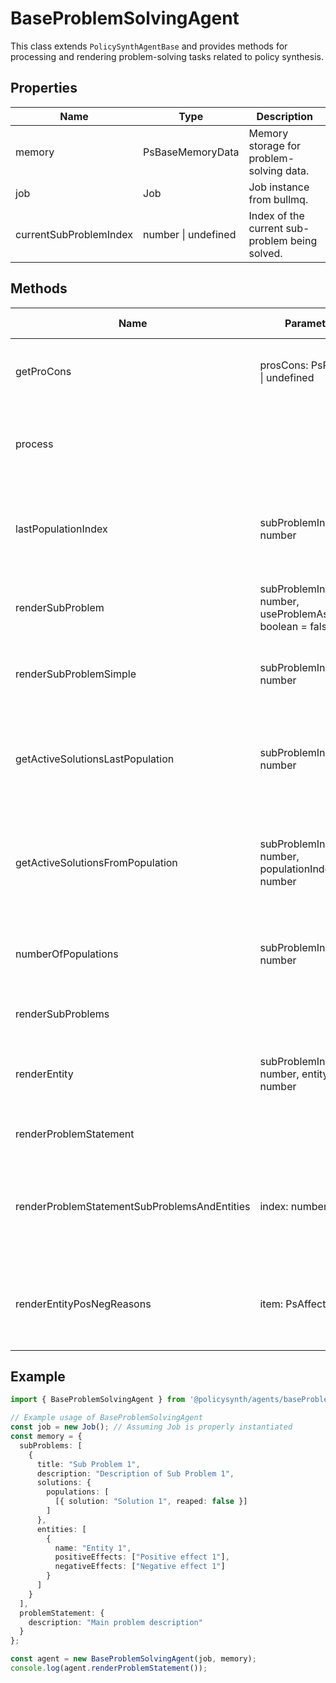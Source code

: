 # BaseProblemSolvingAgent

This class extends `PolicySynthAgentBase` and provides methods for processing and rendering problem-solving tasks related to policy synthesis.

## Properties

| Name                  | Type                        | Description                                   |
|-----------------------|-----------------------------|-----------------------------------------------|
| memory                | PsBaseMemoryData            | Memory storage for problem-solving data.      |
| job                   | Job                         | Job instance from bullmq.                     |
| currentSubProblemIndex| number \| undefined         | Index of the current sub-problem being solved.|

## Methods

| Name                                  | Parameters                                      | Return Type | Description                                                                 |
|---------------------------------------|-------------------------------------------------|-------------|-----------------------------------------------------------------------------|
| getProCons                            | prosCons: PsProCon[] \| undefined          | string[]    | Returns descriptions of provided pros and cons.                             |
| process                               |                                                 | Promise<void>| Processes the current job, throws if memory is not initialized.             |
| lastPopulationIndex                   | subProblemIndex: number                         | number      | Returns the index of the last population for a given sub-problem.           |
| renderSubProblem                      | subProblemIndex: number, useProblemAsHeader: boolean = false | string      | Renders a detailed view of a sub-problem.                                   |
| renderSubProblemSimple                | subProblemIndex: number                         | string      | Renders a simplified view of a sub-problem.                                 |
| getActiveSolutionsLastPopulation      | subProblemIndex: number                         | any[]       | Returns active solutions from the last population of a sub-problem.         |
| getActiveSolutionsFromPopulation      | subProblemIndex: number, populationIndex: number| any[]       | Returns active solutions from a specified population of a sub-problem.      |
| numberOfPopulations                   | subProblemIndex: number                         | number      | Returns the number of populations for a given sub-problem.                  |
| renderSubProblems                     |                                                 | string      | Renders all sub-problems.                                                   |
| renderEntity                          | subProblemIndex: number, entityIndex: number    | string      | Renders details of a specific entity within a sub-problem.                  |
| renderProblemStatement                |                                                 | string      | Renders the problem statement.                                              |
| renderProblemStatementSubProblemsAndEntities | index: number                            | string      | Renders the problem statement along with sub-problems and top entities.     |
| renderEntityPosNegReasons             | item: PsAffectedEntity                     | string      | Renders positive and negative effects associated with an entity.            |

## Example

```typescript
import { BaseProblemSolvingAgent } from '@policysynth/agents/baseProblemSolvingAgent.js';

// Example usage of BaseProblemSolvingAgent
const job = new Job(); // Assuming Job is properly instantiated
const memory = {
  subProblems: [
    {
      title: "Sub Problem 1",
      description: "Description of Sub Problem 1",
      solutions: {
        populations: [
          [{ solution: "Solution 1", reaped: false }]
        ]
      },
      entities: [
        {
          name: "Entity 1",
          positiveEffects: ["Positive effect 1"],
          negativeEffects: ["Negative effect 1"]
        }
      ]
    }
  ],
  problemStatement: {
    description: "Main problem description"
  }
};

const agent = new BaseProblemSolvingAgent(job, memory);
console.log(agent.renderProblemStatement());
```
